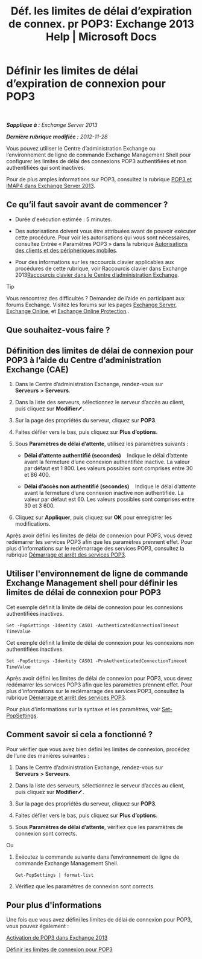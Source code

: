 ﻿---
title: 'Déf. les limites de délai d’expiration de connex. pr POP3: Exchange 2013 Help | Microsoft Docs'
TOCTitle: Définir les limites de délai d’expiration de connexion pour POP3
ms:assetid: 40003115-be4e-4cf1-97b4-f5ca05b314dc
ms:mtpsurl: https://technet.microsoft.com/fr-fr/library/Aa997604(v=EXCHG.150)
ms:contentKeyID: 50555384
ms.date: 04/24/2018
mtps_version: v=EXCHG.150
ms.translationtype: HT
---

# Définir les limites de délai d’expiration de connexion pour POP3

 

_**Sapplique à :** Exchange Server 2013_

_**Dernière rubrique modifiée :** 2012-11-28_

Vous pouvez utiliser le Centre d’administration Exchange ou l’environnement de ligne de commande Exchange Management Shell pour configurer les limites de délai des connexions POP3 authentifiées et non authentifiées qui sont inactives.

Pour de plus amples informations sur POP3, consultez la rubrique [POP3 et IMAP4 dans Exchange Server 2013](pop3-and-imap4-in-exchange-server-2013-exchange-2013-help.md).

## Ce qu’il faut savoir avant de commencer ?

  - Durée d'exécution estimée : 5 minutes.

  - Des autorisations doivent vous être attribuées avant de pouvoir exécuter cette procédure. Pour voir les autorisations qui vous sont nécessaires, consultez Entrée « Paramètres POP3 » dans la rubrique [Autorisations des clients et des périphériques mobiles](clients-and-mobile-devices-permissions-exchange-2013-help.md).

  - Pour des informations sur les raccourcis clavier applicables aux procédures de cette rubrique, voir Raccourcis clavier dans Exchange 2013[Raccourcis clavier dans le Centre d’administration Exchange](keyboard-shortcuts-in-the-exchange-admin-center-exchange-online-protection-help.md).

> [!TIP]
> Vous rencontrez des difficultés ? Demandez de l’aide en participant aux forums Exchange. Visitez les forums sur les pages <a href="https://go.microsoft.com/fwlink/p/?linkid=60612">Exchange Server</a>, <a href="https://go.microsoft.com/fwlink/p/?linkid=267542">Exchange Online</a>, et <a href="https://go.microsoft.com/fwlink/p/?linkid=285351">Exchange Online Protection</a>..


## Que souhaitez-vous faire ?

## Définition des limites de délai de connexion pour POP3 à l’aide du Centre d’administration Exchange (CAE)

1.  Dans le Centre d’administration Exchange, rendez-vous sur **Serveurs** **\>** **Serveurs**.

2.  Dans la liste des serveurs, sélectionnez le serveur d’accès au client, puis cliquez sur **Modifier**![Icône Modifier](images/Bb124582.6f53ccb2-1f13-4c02-bea0-30690e6ea71d(EXCHG.150).gif "Icône Modifier").

3.  Sur la page des propriétés du serveur, cliquez sur **POP3**.

4.  Faites défiler vers le bas, puis cliquez sur **Plus d’options**.

5.  Sous **Paramètres de délai d’attente**, utilisez les paramètres suivants :
    
      - **Délai d’attente authentifié (secondes)**    Indique le délai d’attente avant la fermeture d’une connexion authentifiée inactive. La valeur par défaut est 1 800. Les valeurs possibles sont comprises entre 30 et 86 400.
    
      - **Délai d’accès non authentifié (secondes)**    Indique le délai d’attente avant la fermeture d’une connexion inactive non authentifiée. La valeur par défaut est 60. Les valeurs possibles sont comprises entre 30 et 3 600.

6.  Cliquez sur **Appliquer**, puis cliquez sur **OK** pour enregistrer les modifications.

Après avoir défini les limites de délai de connexion pour POP3, vous devez redémarrer les services POP3 afin que les paramètres prennent effet. Pour plus d’informations sur le redémarrage des services POP3, consultez la rubrique [Démarrage et arrêt des services POP3](start-and-stop-the-pop3-services-exchange-2013-help.md).

## Utiliser l'environnement de ligne de commande Exchange Management shell pour définir les limites de délai de connexion pour POP3

Cet exemple définit la limite de délai de connexion pour les connexions authentifiées inactives.

    Set -PopSettings -Identity CAS01 -AuthenticatedConnectionTimeout TimeValue

Cet exemple définit la limite de délai de connexion pour les connexions non authentifiées inactives.

    Set -PopSettings -Identity CAS01 -PreAuthenticatedConnectionTimeout TimeValue

Après avoir défini les limites de délai de connexion pour POP3, vous devez redémarrer les services POP3 afin que les paramètres prennent effet. Pour plus d’informations sur le redémarrage des services POP3, consultez la rubrique [Démarrage et arrêt des services POP3](start-and-stop-the-pop3-services-exchange-2013-help.md).

Pour plus d'informations sur la syntaxe et les paramètres, voir [Set-PopSettings](https://technet.microsoft.com/fr-fr/library/aa997154\(v=exchg.150\)).

## Comment savoir si cela a fonctionné ?

Pour vérifier que vous avez bien défini les limites de connexion, procédez de l’une des manières suivantes :

1.  Dans le Centre d’administration Exchange, rendez-vous sur **Serveurs** **\>** **Serveurs**.

2.  Dans la liste des serveurs, sélectionnez le serveur d’accès au client, puis cliquez sur **Modifier**![Icône Modifier](images/Bb124582.6f53ccb2-1f13-4c02-bea0-30690e6ea71d(EXCHG.150).gif "Icône Modifier").

3.  Sur la page des propriétés du serveur, cliquez sur **POP3**.

4.  Faites défiler vers le bas, puis cliquez sur **Plus d’options**.

5.  Sous **Paramètres de délai d’attente**, vérifiez que les paramètres de connexion sont corrects.

Ou

1.  Exécutez la commande suivante dans l’environnement de ligne de commande Exchange Management Shell.
    
        Get-PopSettings | format-list

2.  Vérifiez que les paramètres de connexion sont corrects.

## Pour plus d'informations

Une fois que vous avez défini les limites de délai de connexion pour POP3, vous pouvez également :

[Activation de POP3 dans Exchange 2013](enable-pop3-in-exchange-2013-exchange-2013-help.md)

[Définir les limites de connexion pour POP3](set-connection-limits-for-pop3-exchange-2013-help.md)


